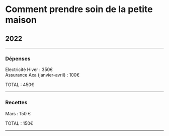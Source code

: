 <LINK rel=STYLESHEET href="cr.css" type="text/css">

# Comment prendre soin de la petite maison

## 2022

---

### Dépenses

Electricité Hiver : 350€  
Assurance Axa (janvier-avril) : 100€  

TOTAL : 450€

---

### Recettes

Mars : 150 €

TOTAL : 150€

---